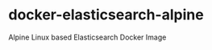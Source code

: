 docker-elasticsearch-alpine
===========================

Alpine Linux based Elasticsearch Docker Image

